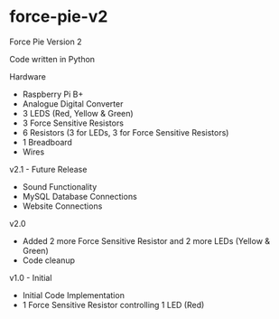 # force-pie-v2
Force Pie Version 2

Code written in Python

Hardware
- Raspberry Pi B+
- Analogue Digital Converter
- 3 LEDS (Red, Yellow & Green)
- 3 Force Sensitive Resistors
- 6 Resistors (3 for LEDs, 3 for Force Sensitive Resistors)
- 1 Breadboard
- Wires

v2.1 - Future Release
- Sound Functionality
- MySQL Database Connections
- Website Connections

v2.0
- Added 2 more Force Sensitive Resistor and 2 more LEDs (Yellow & Green)
- Code cleanup

v1.0 - Initial
- Initial Code Implementation
- 1 Force Sensitive Resistor controlling 1 LED (Red)
